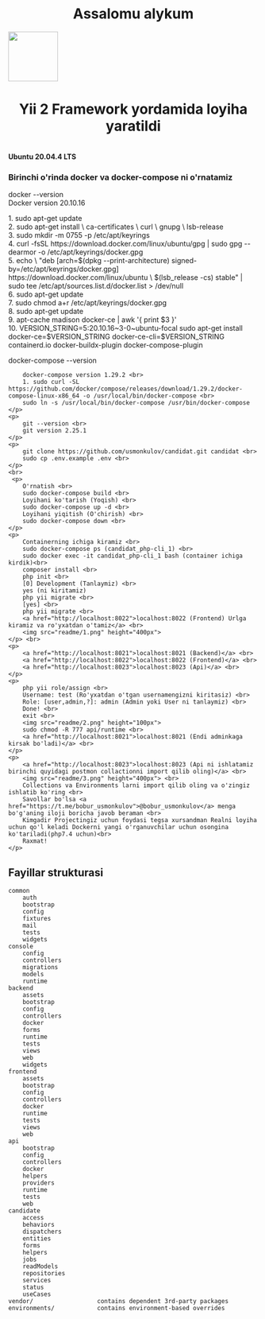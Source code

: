 <p align="center">
    <h1 align="center">Assalomu alykum</h1>
    <a href="https://github.com/yiisoft" target="_blank">
        <img src="https://avatars0.githubusercontent.com/u/993323" height="100px">
    </a>
    <h1 align="center">Yii 2 Framework yordamida loyiha yaratildi</h1>
    <br>
    <b> Ubuntu 20.04.4 LTS </b>
    <br>
    <h3>Birinchi o'rinda <b>docker<b> va </b>docker-compose</b> ni o'rnatamiz</h3>
    <p>
        docker --version <br>
        Docker version 20.10.16
    </p>
    <p>
        1. sudo apt-get update <br>
        2. sudo apt-get install \
            ca-certificates \
            curl \
            gnupg \
            lsb-release <br>
        3. sudo mkdir -m 0755 -p /etc/apt/keyrings <br>
        4. curl -fsSL https://download.docker.com/linux/ubuntu/gpg | sudo gpg --dearmor -o /etc/apt/keyrings/docker.gpg <br>
        5. echo \
          "deb [arch=$(dpkg --print-architecture) signed-by=/etc/apt/keyrings/docker.gpg] https://download.docker.com/linux/ubuntu \
          $(lsb_release -cs) stable" | sudo tee /etc/apt/sources.list.d/docker.list > /dev/null <br>
        6. sudo apt-get update <br>
        7. sudo chmod a+r /etc/apt/keyrings/docker.gpg <br>
        8. sudo apt-get update <br>
        9. apt-cache madison docker-ce | awk '{ print $3 }' <br>
        10. VERSION_STRING=5:20.10.16~3-0~ubuntu-focal
            sudo apt-get install docker-ce=$VERSION_STRING docker-ce-cli=$VERSION_STRING containerd.io docker-buildx-plugin docker-compose-plugin <br>
    </p>
    <p>
        docker-compose --version <br>

        docker-compose version 1.29.2 <br>
        1. sudo curl -SL https://github.com/docker/compose/releases/download/1.29.2/docker-compose-linux-x86_64 -o /usr/local/bin/docker-compose <br>
        sudo ln -s /usr/local/bin/docker-compose /usr/bin/docker-compose
    </p>
    <p>
        git --version <br>
        git version 2.25.1
    </p>
    <p>
        git clone https://github.com/usmonkulov/candidat.git candidat <br>
        sudo cp .env.example .env <br>
    </p>    
    <br>
     <p>
        O'rnatish <br>
        sudo docker-compose build <br>
        Loyihani ko'tarish (Yoqish) <br>
        sudo docker-compose up -d <br>
        Loyihani yiqitish (O'chirish) <br>
        sudo docker-compose down <br>
    </p>    
    <p>
        Containerning ichiga kiramiz <br>
        sudo docker-compose ps (candidat_php-cli_1) <br>
        sudo docker exec -it candidat_php-cli_1 bash (container ichiga kirdik)<br>
        composer install <br>
        php init <br>
        [0] Development (Tanlaymiz) <br>
        yes (ni kiritamiz)
        php yii migrate <br>
        [yes] <br>
        php yii migrate <br>
        <a href="http://localhost:8022">localhost:8022 (Frontend) Urlga kiramiz va ro'yxatdan o'tamiz</a> <br>
        <img src="readme/1.png" height="400px">
    </p> <br>
    <p>
        <a href="http://localhost:8021">localhost:8021 (Backend)</a> <br> 
        <a href="http://localhost:8022">localhost:8022 (Frontend)</a> <br> 
        <a href="http://localhost:8023">localhost:8023 (Api)</a> <br> 
    </p>
    <p>
        php yii role/assign <br>
        Username: test (Ro'yxatdan o'tgan usernamengizni kiritasiz) <br>
        Role: [user,admin,?]: admin (Admin yoki User ni tanlaymiz) <br>
        Done! <br>
        exit <br>
        <img src="readme/2.png" height="100px">
        sudo chmod -R 777 api/runtime <br>
        <a href="http://localhost:8021">localhost:8021 (Endi adminkaga kirsak bo'ladi)</a> <br>
    </p>
    <p>
        <a href="http://localhost:8023">localhost:8023 (Api ni ishlatamiz birinchi quyidagi postmon collactionni import qilib oling)</a> <br>
        <img src="readme/3.png" height="400px"> <br>
        Collections va Environments larni import qilib oling va o'zingiz ishlatib ko'ring <br>
        Savollar bo'lsa <a href="https://t.me/bobur_usmonkulov">@bobur_usmonkulov</a> menga bo'g'aning iloji boricha javob beraman <br>
        Kimgadir Projectingiz uchun foydasi tegsa xursandman Realni loyiha uchun qo'l keladi Dockerni yangi o'rganuvchilar uchun osongina ko'tariladi(php7.4 uchun)<br>
        Raxmat!
    </p>
</p>

Fayillar strukturasi
-------------------

```
common
    auth
    bootstrap
    config
    fixtures
    mail
    tests
    widgets
console
    config
    controllers
    migrations
    models
    runtime
backend
    assets
    bootstrap
    config
    controllers
    docker
    forms
    runtime
    tests
    views
    web
    widgets
frontend
    assets
    bootstrap
    config
    controllers
    docker
    runtime
    tests
    views
    web
api
    bootstrap
    config
    controllers
    docker
    helpers
    providers
    runtime
    tests
    web
candidate
    access
    behaviors
    dispatchers
    entities
    forms
    helpers
    jobs
    readModels
    repositories
    services
    status
    useCases
vendor/                  contains dependent 3rd-party packages
environments/            contains environment-based overrides
```

